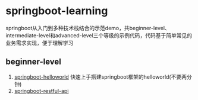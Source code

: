 # springboot-learning
springboot从入门到多种技术栈结合的示范demo，共beginner-level、intermediate-level和advanced-level三个等级的示例代码，代码基于简单常见的业务需求实现，便于理解学习

## beginner-level
1. [springboot-helloworld]() 快速上手搭建springboot框架的helloworld(不要两分钟)
2. [springboot-restful-api]()
